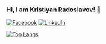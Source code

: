 ### Hi, I am Kristiyan Radoslavov! 👋

[![Facebook](https://img.shields.io/badge/-Facebook-00B2FF?style=flat-square&logo=Facebook&logoColor=white)](https://www.facebook.com/kristiqn.radoslavov/)
[![LinkedIn](https://img.shields.io/badge/-LinkedIn-0e76a8?style=flat-square&logo=Linkedin&logoColor=white)](https://www.linkedin.com/in/kristiyan-radoslavov/)

[![Top Langs](https://github-readme-stats-git-masterrstaa-rickstaa.vercel.app/api/top-langs/?username=anuraghazra)](https://github.com/anuraghazra/github-readme-stats)
